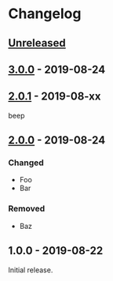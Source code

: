 # Changelog

## [Unreleased][unreleased]

## [3.0.0] - 2019-08-24

## [2.0.1] - 2019-08-xx

beep

## [2.0.0] - 2019-08-24

### Changed

- Foo
- Bar

### Removed

- Baz

## 1.0.0 - 2019-08-22

Initial release.

[unreleased]: https://github.com/test/test/compare/v3.0.0...HEAD

[3.0.0]: https://github.com/test/test/compare/v2.0.1...v3.0.0

[2.0.1]: https://github.com/test/test/compare/v2.0.0...v2.0.1

[2.0.0]: https://github.com/test/test/compare/v1.0.0...v2.0.0
